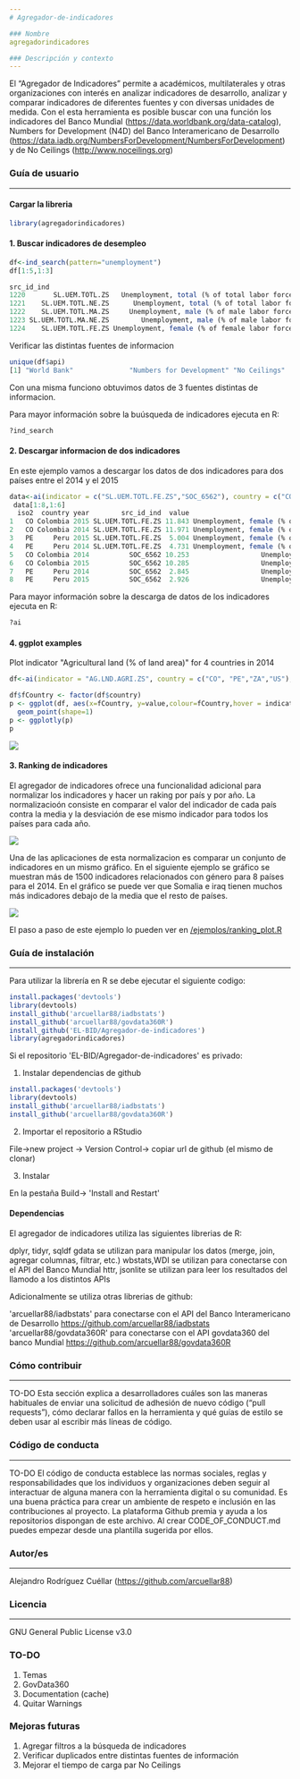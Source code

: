 ```yaml
---
# Agregador-de-indicadores

### Nombre
agregadorindicadores

### Descripción y contexto
---
```

El “Agregador de Indicadores” permite a académicos, multilaterales y otras organizaciones con interés en analizar indicadores de desarrollo, analizar y comparar indicadores de diferentes fuentes y con diversas unidades de medida. 
Con el esta herramienta es posible buscar con una función los indicadores del Banco Mundial (https://data.worldbank.org/data-catalog), Numbers for Development (N4D) del Banco Interamericano de Desarrollo (https://data.iadb.org/NumbersForDevelopment/NumbersForDevelopment) y de No Ceilings (http://www.noceilings.org)

### Guía de usuario
---

#### Cargar la libreria
```r
library(agregadorindicadores)
```

#### 1. Buscar indicadores de desempleo
```r
df<-ind_search(pattern="unemployment")
df[1:5,1:3]

src_id_ind                                                             indicator        api
1220       SL.UEM.TOTL.ZS   Unemployment, total (% of total labor force) (modeled ILO estimate) World Bank
1221    SL.UEM.TOTL.NE.ZS      Unemployment, total (% of total labor force) (national estimate) World Bank
1222    SL.UEM.TOTL.MA.ZS     Unemployment, male (% of male labor force) (modeled ILO estimate) World Bank
1223 SL.UEM.TOTL.MA.NE.ZS        Unemployment, male (% of male labor force) (national estimate) World Bank
1224    SL.UEM.TOTL.FE.ZS Unemployment, female (% of female labor force) (modeled ILO estimate) World Bank
```
Verificar las distintas fuentes de informacion

```r
unique(df$api)
[1] "World Bank"              "Numbers for Development" "No Ceilings"   
```
Con una misma funciono obtuvimos datos de 3 fuentes distintas de informacion.

Para mayor información sobre la buúsqueda de indicadores ejecuta en R:
```r
?ind_search
```

#### 2. Descargar informacion de dos indicadores

En este ejemplo vamos a descargar los datos de dos indicadores para dos países entre el 2014 y el 2015

```r
data<-ai(indicator = c("SL.UEM.TOTL.FE.ZS","SOC_6562"), country = c("CO","PE"),startdate = 2014, enddate=2015)
 data[1:8,1:6]
  iso2  country year        src_id_ind  value                                                             indicator
1   CO Colombia 2015 SL.UEM.TOTL.FE.ZS 11.843 Unemployment, female (% of female labor force) (modeled ILO estimate)
2   CO Colombia 2014 SL.UEM.TOTL.FE.ZS 11.971 Unemployment, female (% of female labor force) (modeled ILO estimate)
3   PE     Peru 2015 SL.UEM.TOTL.FE.ZS  5.004 Unemployment, female (% of female labor force) (modeled ILO estimate)
4   PE     Peru 2014 SL.UEM.TOTL.FE.ZS  4.731 Unemployment, female (% of female labor force) (modeled ILO estimate)
5   CO Colombia 2014          SOC_6562 10.253                  Unemployment Rate, Female, No quint data, 25-49 age 
6   CO Colombia 2015          SOC_6562 10.285                  Unemployment Rate, Female, No quint data, 25-49 age 
7   PE     Peru 2014          SOC_6562  2.845                  Unemployment Rate, Female, No quint data, 25-49 age 
8   PE     Peru 2015          SOC_6562  2.926                  Unemployment Rate, Female, No quint data, 25-49 age 
```

Para mayor información sobre la descarga de datos de los indicadores ejecuta en R:
```r
?ai
```
#### 4. ggplot examples

Plot indicator "Agricultural land (% of land area)" for 4 countries in 2014
```r
df<-ai(indicator = "AG.LND.AGRI.ZS", country = c("CO", "PE","ZA","US"), startdate = 2014)
```
```r
df$fCountry <- factor(df$country)
p <- ggplot(df, aes(x=fCountry, y=value,colour=fCountry,hover = indicator))  +
  geom_point(shape=1) 
p <- ggplotly(p)
p
```
![](https://plot.ly/~arcuellar88/11/)


#### 3. Ranking de indicadores

El agregador de indicadores ofrece una funcionalidad adicional para normalizar los indicadores y hacer un raking por país y por año. La normalizacioón consiste en comparar el valor del indicador de cada país contra la media y la desviación de ese mismo indicador para todos los países para cada año.

![](https://raw.githubusercontent.com/EL-BID/Agregador-de-indicadores/master/zscore.png?token=AI3Mx-FDwVxXvP5FOsvubMK5WsoscA8Tks5aA4TYwA%3D%3D)


Una de las aplicaciones de esta normalizacion es comparar un conjunto de indicadores en un mismo gráfico. En el siguiente ejemplo se gráfico se muestran más de 1500 indicadores relacionados con género para 8 países para el 2014. En el gráfico se puede ver que Somalia e iraq tienen muchos más indicadores debajo de la media que el resto de países.

![](https://plot.ly/~arcuellar88/9.png)

El paso a paso de este ejemplo lo pueden ver en [/ejemplos/ranking_plot.R](https://github.com/EL-BID/Agregador-de-indicadores/blob/master/examples/ranking_plot.R)

### Guía de instalación
---
Para utilizar la librería en R se debe ejecutar el siguiente codigo:

```r
install.packages('devtools')
library(devtools)
install_github('arcuellar88/iadbstats')
install_github('arcuellar88/govdata360R')
install_github('EL-BID/Agregador-de-indicadores')
library(agregadorindicadores)
```

Si el repositorio 'EL-BID/Agregador-de-indicadores' es privado:

1) Instalar dependencias de github
```r
install.packages('devtools')
library(devtools)
install_github('arcuellar88/iadbstats')
install_github('arcuellar88/govdata360R')
```

2) Importar el repositorio a RStudio

File->new project -> Version Control-> copiar url de github (el mismo de clonar)

3) Instalar

En la pestaña Build-> 'Install and Restart'


#### Dependencias
El agregador de indicadores utiliza las siguientes librerias de R:

   dplyr, tidyr, sqldf gdata se utilizan para manipular los datos (merge, join, agregar columnas, filtrar, etc.)
    wbstats,WDI se utilizan para conectarse con el API del Banco Mundial 
    httr, jsonlite se utilizan para leer los resultados del llamodo a los distintos APIs    

Adicionalmente se utiliza otras librerias de github: 

   'arcuellar88/iadbstats' para conectarse con el API del Banco Interamericano de Desarrollo   https://github.com/arcuellar88/iadbstats
      'arcuellar88/govdata360R' para conectarse con el API govdata360 del banco Mundial   https://github.com/arcuellar88/govdata360R


### Cómo contribuir
---
TO-DO
Esta sección explica a desarrolladores cuáles son las maneras habituales de enviar una solicitud de adhesión de nuevo código (“pull requests”), cómo declarar fallos en la herramienta y qué guías de estilo se deben usar al escribir más líneas de código.

### Código de conducta 
---
TO-DO
El código de conducta establece las normas sociales, reglas y responsabilidades que los individuos y organizaciones deben seguir al interactuar de alguna manera con la herramienta digital o su comunidad. Es una buena práctica para crear un ambiente de respeto e inclusión en las contribuciones al proyecto. La plataforma Github premia y ayuda a los repositorios dispongan de este archivo. Al crear CODE_OF_CONDUCT.md puedes empezar desde una plantilla sugerida por ellos. 

### Autor/es
---
Alejandro Rodríguez Cuéllar (https://github.com/arcuellar88)

### Licencia 
---
GNU General Public License v3.0

### TO-DO
1. Temas
2. GovData360
3. Documentation (cache)
4. Quitar Warnings

### Mejoras futuras
1. Agregar filtros a la búsqueda de indicadores
2. Verificar duplicados entre distintas fuentes de información
3. Mejorar el tiempo de carga par No Ceilings
